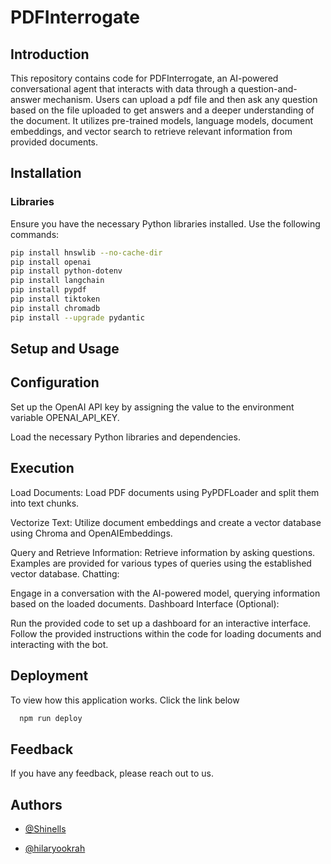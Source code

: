 
# PDFInterrogate

## Introduction
This repository contains code for PDFInterrogate, an AI-powered conversational agent that interacts with data through a question-and-answer mechanism.
Users can upload a pdf file and then ask any question based on the file uploaded to get answers and a deeper understanding of the document.
It utilizes pre-trained models, language models, document embeddings, and vector search to retrieve relevant information from provided documents.

## Installation

### Libraries
Ensure you have the necessary Python libraries installed. Use the following commands:

```bash
pip install hnswlib --no-cache-dir
pip install openai
pip install python-dotenv
pip install langchain
pip install pypdf
pip install tiktoken
pip install chromadb
pip install --upgrade pydantic
```

## Setup and Usage
## Configuration
Set up the OpenAI API key by assigning the value to the environment variable OPENAI_API_KEY.

Load the necessary Python libraries and dependencies.

## Execution

Load Documents:
Load PDF documents using PyPDFLoader and split them into text chunks.

Vectorize Text:
Utilize document embeddings and create a vector database using Chroma and OpenAIEmbeddings.

Query and Retrieve Information: Retrieve information by asking questions. Examples are provided for various types of queries using the established vector database.
Chatting:

Engage in a conversation with the AI-powered model, querying information based on the loaded documents.
Dashboard Interface (Optional):

Run the provided code to set up a dashboard for an interactive interface. Follow the provided instructions within the code for loading documents and interacting with the bot.

## Deployment

To view how this application works. Click the link below

```bash
  npm run deploy
```


## Feedback

If you have any feedback, please reach out to us.



## Authors


- [@Shinells](https://www.github.com/octokatherine)


- [@hilaryookrah](https://www.github.com/octokatherine)

